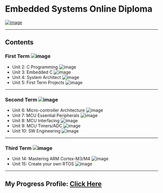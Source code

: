 # Embedded Systems Online Diploma

[![image](https://drive.google.com/uc?export=view&id=1Bcpl5OGMCVsqHlF52MFKXuOHNEaKHi92)](https://www.learn-in-depth.com/)


---

## Contents

### First Term ![image](https://progress-bar.dev/100/?title=Done)

- Unit 2: C Programming ![image](https://progress-bar.dev/100/)
- Unit 3: Embedded C ![image](https://progress-bar.dev/100/)
- Unit 4: System Architect ![image](https://progress-bar.dev/100/)
- Unit 5: First Term Projects ![image](https://progress-bar.dev/100/)

---

### Second Term ![image](https://progress-bar.dev/100/?title=Done)
- Unit 6:  Micro-controller Architecture ![image](https://progress-bar.dev/100/)
- Unit 7:  MCU Essential Peripherals ![image](https://progress-bar.dev/100/)
- Unit 8:  MCU Interfacing ![image](https://progress-bar.dev/100/)
- Unit 9:  MCU Timers/ADC ![image](https://progress-bar.dev/100/)
- Unit 10: SW Engineering ![image](https://progress-bar.dev/100/)
---

### Third Term ![image](https://progress-bar.dev/10/?title=In_Progress&color=ff00ff)
- Unit 14: Mastering ARM Cortex-M3/M4 ![image](https://progress-bar.dev/100/)
- Unit 15: Create your own RTOS ![image](https://progress-bar.dev/0/)

---
## My Progress Profile: [Click Here](https://www.learn-in-depth.com/online-diploma/abdallabahrawyy%40gmail.com)

